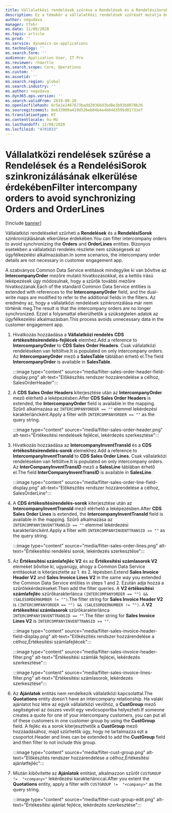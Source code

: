 ```yaml
---
title: Vállalatközi rendelések szűrése a Rendelések és a RendelésiSorok szinkronizálásának elkerülése érdekében
description: Ez a témakör a vállalatközi rendelések szűrését mutatja be a Rendelések és a RendelésiSorok szinkronizálásának elkerülése érdekében.
author: negudava
manager: tfehr
ms.date: 11/09/2020
ms.topic: article
ms.prod: ''
ms.service: dynamics-ax-applications
ms.technology: ''
ms.search.form: ''
audience: Application User, IT Pro
ms.reviewer: rhaertle
ms.search.scope: Core, Operations
ms.custom: ''
ms.assetid: ''
ms.search.region: global
ms.search.industry: ''
ms.author: negudava
ms.dyn365.ops.version: ''
ms.search.validFrom: 2019-09-20
ms.openlocfilehash: 6c5e1e2467673badd20366d3bd8e1b93b8078b26
ms.sourcegitcommit: 0eb33909a419d526eb84b4e4b64d3595d01731ef
ms.translationtype: HT
ms.contentlocale: hu-HU
ms.lasthandoff: 12/08/2020
ms.locfileid: "4701033"
---
```

# <a name="filter-intercompany-orders-to-avoid-synchronizing-orders-and-orderlines"></a><span data-ttu-id="55adf-103">Vállalatközi rendelések szűrése a Rendelések és a RendelésiSorok szinkronizálásának elkerülése érdekében</span><span class="sxs-lookup"><span data-stu-id="55adf-103">Filter intercompany orders to avoid synchronizing Orders and OrderLines</span></span>

[!include [banner](../../includes/banner.md)]

<span data-ttu-id="55adf-104">Vállalatközi rendeléseket szűrheti a **Rendelések** és a **RendelésiSorok** szinkronizálásának elkerülése érdekében.</span><span class="sxs-lookup"><span data-stu-id="55adf-104">You can filter intercompany orders to avoid synchronizing the **Orders** and **OrderLines** entities.</span></span> <span data-ttu-id="55adf-105">Bizonyos esetekben a vállalatközi rendelés részletei nem szükségesek az ügyfélkezelési alkalmazásban.</span><span class="sxs-lookup"><span data-stu-id="55adf-105">In some scenarios, the intercompany order details are not necessary in customer engagement app.</span></span>

<span data-ttu-id="55adf-106">A szabványos Common Data Service entitások mindegyike ki van bővítve az **IntercompanyOrder** mezőre mutató hivatkozásokkal, és a kettős írású leképezések úgy módosulnak, hogy a szűrők további mezőire hivatkozzanak.</span><span class="sxs-lookup"><span data-stu-id="55adf-106">Each of the standard Common Data Service entities is extended with references to the **IntercompanyOrder** field, and the dual-write maps are modified to refer to the additional fields in the filters.</span></span> <span data-ttu-id="55adf-107">Az eredmény az, hogy a vállalatközi rendelések szinkronizálása már nem történik meg.</span><span class="sxs-lookup"><span data-stu-id="55adf-107">The result is that the intercompany orders are no longer synchronized.</span></span> <span data-ttu-id="55adf-108">Ezzel a folyamattal elkerülhetők a szükségtelen adatok az ügyfélkezelési alkalmazásban.</span><span class="sxs-lookup"><span data-stu-id="55adf-108">This process avoids unnecessary data in the customer engagement app.</span></span>

1. <span data-ttu-id="55adf-109">Hivatkozás hozzáadása a **Vállalatközi rendelés** **CDS értékesítésirendelés-fejlécek** elemhez.</span><span class="sxs-lookup"><span data-stu-id="55adf-109">Add a reference to **IntercompanyOrder** to **CDS Sales Order Headers**.</span></span> <span data-ttu-id="55adf-110">Csak vállalatközi rendeléseken van feltöltve.</span><span class="sxs-lookup"><span data-stu-id="55adf-110">It is populated on only intercompany orders.</span></span> <span data-ttu-id="55adf-111">Az **IntercompanyOrder** mező a **SalesTable** táblában érhető el.</span><span class="sxs-lookup"><span data-stu-id="55adf-111">The field **IntercompanyOrder** is available in **SalesTable**.</span></span>

    :::image type="content" source="media/filter-sales-order-header-field-display.png" alt-text="Előkészítés rendszer hozzárendelése a célhoz, SalesOrderHeader":::
    
2. <span data-ttu-id="55adf-113">A **CDS Sales Order Headers** kiterjesztése után az **IntercompanyOrder** mező elérhető a leképezésben.</span><span class="sxs-lookup"><span data-stu-id="55adf-113">After **CDS Sales Order Headers** is extended, the **IntercompanyOrder** field is available in the mapping.</span></span> <span data-ttu-id="55adf-114">Szűrő alkalmazása az `INTERCOMPANYORDER == ""` elemmel lekérdezési karakterláncként.</span><span class="sxs-lookup"><span data-stu-id="55adf-114">Apply a filter with `INTERCOMPANYORDER == ""` as the query string.</span></span>

    :::image type="content" source="media/filter-sales-order-header.png" alt-text="Értékesítési rendelések fejlécei, lekérdezés szerkesztése":::

3. <span data-ttu-id="55adf-116">Hivatkozás hozzáadása az **IntercompanyInventTransId** és a **CDS értékesítésirendelés-sorok** elemekhez.</span><span class="sxs-lookup"><span data-stu-id="55adf-116">Add a reference to **IntercompanyInventTransId** to **CDS Sales Order Lines**.</span></span>  <span data-ttu-id="55adf-117">Csak vállalatközi rendeléseken van feltöltve.</span><span class="sxs-lookup"><span data-stu-id="55adf-117">It is populated on only intercompany orders.</span></span> <span data-ttu-id="55adf-118">Az **InterCompanyInventTransID** mező a **SalesLine** táblában érhető el.</span><span class="sxs-lookup"><span data-stu-id="55adf-118">The field **InterCompanyInventTransID** is available in **SalesLine**.</span></span>

    :::image type="content" source="media/filter-sales-order-line-field-display.png" alt-text="Előkészítés rendszer hozzárendelése a célhoz, SalesOrderLine":::

4. <span data-ttu-id="55adf-120">A **CDS értékesítésirendelés-sorok** kiterjesztése után az **IntercompanyInventTransId** mező elérhető a leképezésben.</span><span class="sxs-lookup"><span data-stu-id="55adf-120">After **CDS Sales Order Lines** is extended, the **IntercompanyInventTransId** field is available in the mapping.</span></span> <span data-ttu-id="55adf-121">Szűrő alkalmazása az `INTERCOMPANYINVENTTRANSID == ""` elemmel lekérdezési karakterláncként.</span><span class="sxs-lookup"><span data-stu-id="55adf-121">Apply a filter with `INTERCOMPANYINVENTTRANSID == ""` as the query string.</span></span>

    :::image type="content" source="media/filter-sales-order-lines.png" alt-text="Értékesítési rendelési sorok, lekérdezés szerkesztése":::

5. <span data-ttu-id="55adf-123">Az **Értékesítési számlafejléc V2** és az **Értékesítési számlasorok V2** elemeket bővítse ki, ugyanúgy, ahogy a Common Data Service entitásokat is kiterjesztette az 1. és 2. lépésben.</span><span class="sxs-lookup"><span data-stu-id="55adf-123">Extend **Sales Invoice Header V2** and **Sales Invoice Lines V2** in the same way you extended the Common Data Service entities in steps 1 and 2.</span></span> <span data-ttu-id="55adf-124">Ezután adja hozzá a szűrőlekérdezéseket.</span><span class="sxs-lookup"><span data-stu-id="55adf-124">Then add the filter queries.</span></span> <span data-ttu-id="55adf-125">A **V2 értékesítési számlafejléc** szűrőkarakterlánca `(INTERCOMPANYORDER == "") && (SALESORDERNUMBER != "")`.</span><span class="sxs-lookup"><span data-stu-id="55adf-125">The filter string for **Sales Invoice Header V2** is `(INTERCOMPANYORDER == "") && (SALESORDERNUMBER != "")`.</span></span> <span data-ttu-id="55adf-126">A **V2 értékesítési számlasorok** szűrőkarakterlánca `INTERCOMPANYINVENTTRANSID == ""`.</span><span class="sxs-lookup"><span data-stu-id="55adf-126">The filter string for **Sales Invoice Lines V2** is `INTERCOMPANYINVENTTRANSID == ""`.</span></span>

    :::image type="content" source="media/filter-sales-invoice-header-field-display.png" alt-text="Előkészítés rendszer hozzárendelése a célhoz,Értékesítési számlafejlécek":::

    :::image type="content" source="media/filter-sales-invoice-header-filter.png" alt-text="Értékesítési számlák fejlécei, lekérdezés szerkesztése":::

    :::image type="content" source="media/filter-sales-invoice-lines-filter.png" alt-text="Értékesítési számlasorok, lekérdezés szerkesztése":::

6. <span data-ttu-id="55adf-130">Az **Ajánlatok** entitás nem rendelkezik vállalatközi kapcsolattal.</span><span class="sxs-lookup"><span data-stu-id="55adf-130">The **Quotations** entity doesn't have an intercompany relationship.</span></span> <span data-ttu-id="55adf-131">Ha valaki ajánlatot hoz létre az egyik vállalatközi vevőhöz, a **CustGroup** mező segítségével az összes vevőt egy vevőcsoportba helyezheti.</span><span class="sxs-lookup"><span data-stu-id="55adf-131">If someone creates a quote for one of your intercompany customers, you can put all of these customers in one customer group by using the **CustGroup** field.</span></span>  <span data-ttu-id="55adf-132">A fejléc és a sorok kiterjeszthetők a **CustGroup** mező hozzáadásához, majd szűrhetők úgy, hogy ne tartalmazza ezt a csoportot.</span><span class="sxs-lookup"><span data-stu-id="55adf-132">Header and lines can be extended to add the **CustGroup** field and then filter to not include this group.</span></span>

    :::image type="content" source="media/filter-cust-group.png" alt-text="Előkészítés rendszer hozzárendelése a célhoz,Értékesítési ajánlatfejléc":::

7. <span data-ttu-id="55adf-134">Miután kibővítette az **Ajánlatok** entitást, alkalmazzon szűrőt `CUSTGROUP !=  "<company>"` lekérdezési karakterlánccal.</span><span class="sxs-lookup"><span data-stu-id="55adf-134">After you extent the **Quotations** entity, apply a filter with `CUSTGROUP !=  "<company>"` as the query string.</span></span>

    :::image type="content" source="media/filter-cust-group-edit.png" alt-text="Értékesítési ajánlat fejléce, lekérdezés szerkesztése":::
